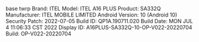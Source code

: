 base twrp
 Brand: ITEL
 Model: ITEL A16 PLUS
 Product: SA332Q
 Manufacturer: ITEL MOBILE LIMITED
 Android Version: 10 (Android 10)
 Security Patch: 2022-07-05
 Build ID: QP1A.190711.020
 Build Date: MON JUL  4 11:06:33 CST 2022
 Display ID: A16PLUS-SA332Q-10-OP-V022-20220704
 Build: OP-V022-20220704

